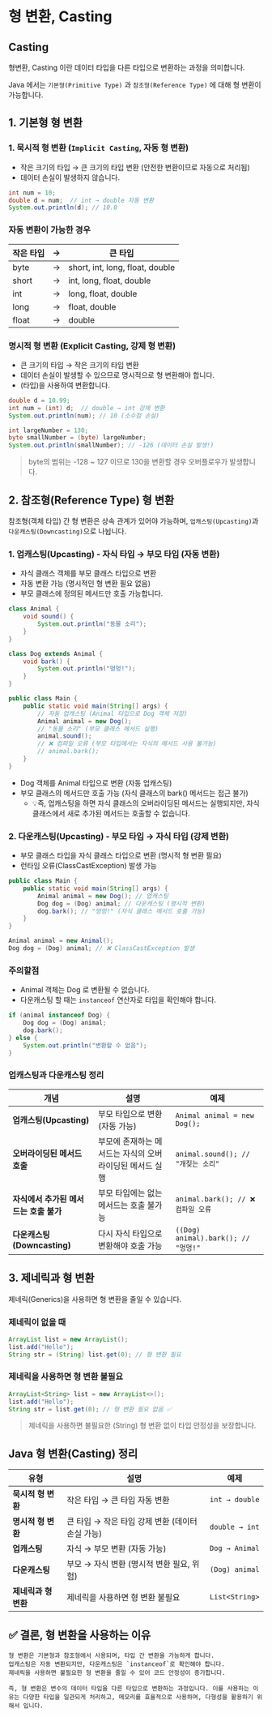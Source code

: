 # 형 변환, Casting

## Casting
형변환, Casting 이란 데이터 타입을 다른 타입으로 변환하는 과정을 의미합니다.

Java 에서는 `기본형(Primitive Type)` 과 `참조형(Reference Type)` 에 대해 형 변환이 가능합니다.

## 1. 기본형 형 변환

### 1. 묵시적 형 변환 (`Implicit Casting`, 자동 형 변환)
- 작은 크기의 타입 → 큰 크기의 타입 변환 (안전한 변환이므로 자동으로 처리됨)
- 데이터 손실이 발생하지 않습니다.

```java
int num = 10;
double d = num;  // int → double 자동 변환
System.out.println(d); // 10.0
```

### 자동 변환이 가능한 경우
|작은 타입|→|큰 타입|
|---|-|---|
|byte	|→|	short, int, long, float, double|
|short	|→|	int, long, float, double|
|int	|→|	long, float, double|
|long	|→|	float, double|
|float	|→|	double|

### 명시적 형 변환 (Explicit Casting, 강제 형 변환)
- 큰 크기의 타입 → 작은 크기의 타입 변환
- 데이터 손실이 발생할 수 있으므로 명시적으로 형 변환해야 합니다.
- (타입)을 사용하여 변환합니다.

```java
double d = 10.99;
int num = (int) d;  // double → int 강제 변환
System.out.println(num); // 10 (소수점 손실)
```
```java
int largeNumber = 130;
byte smallNumber = (byte) largeNumber;
System.out.println(smallNumber); // -126 (데이터 손실 발생!)
```
> byte의 범위는 -128 ~ 127 이므로 130을 변환할 경우 오버플로우가 발생합니다.

## 2. 참조형(Reference Type) 형 변환
참조형(객체 타입) 간 형 변환은 상속 관계가 있어야 가능하며, `업캐스팅(Upcasting)`과 `다운캐스팅(Downcasting)`으로 나뉩니다.

### 1. 업캐스팅(Upcasting) - 자식 타입 → 부모 타입 (자동 변환)
- 자식 클래스 객체를 부모 클래스 타입으로 변환
- 자동 변환 가능 (명시적인 형 변환 필요 없음)
- 부모 클래스에 정의된 메서드만 호출 가능합니다.

```java
class Animal {
    void sound() {
        System.out.println("동물 소리");
    }
}

class Dog extends Animal {
    void bark() {
        System.out.println("멍멍!");
    }
}

public class Main {
    public static void main(String[] args) {
        // 자동 업캐스팅 (Animal 타입으로 Dog 객체 저장)
        Animal animal = new Dog();
        // "동물 소리" (부모 클래스 메서드 실행)
        animal.sound(); 
        // ❌ 컴파일 오류 (부모 타입에서는 자식의 메서드 사용 불가능)
        // animal.bark();
    }
}
```

- Dog 객체를 Animal 타입으로 변환 (자동 업캐스팅)
- 부모 클래스의 메서드만 호출 가능 (자식 클래스의 bark() 메서드는 접근 불가)
    - 💡즉, 업캐스팅을 하면 자식 클래스의 오버라이딩된 메서드는 실행되지만, 자식 클래스에서 새로 추가된 메서드는 호출할 수 없습니다. 

### 2. 다운캐스팅(Upcasting) - 부모 타입 → 자식 타입 (강제 변환)
- 부모 클래스 타입을 자식 클래스 타입으로 변환 (명시적 형 변환 필요)
- 런타임 오류(ClassCastException) 발생 가능

```java
public class Main {
    public static void main(String[] args) {
        Animal animal = new Dog(); // 업캐스팅
        Dog dog = (Dog) animal; // 다운캐스팅 (명시적 변환)
        dog.bark(); // "멍멍!" (자식 클래스 메서드 호출 가능)
    }
}
```
```java
Animal animal = new Animal();
Dog dog = (Dog) animal; // ❌ ClassCastException 발생
```

### 주의할점
- Animal 객체는 Dog 로 변환될 수 없습니다.
- 다운캐스팅 할 때는 `instanceof` 연산자로 타입을 확인해야 합니다.

```java
if (animal instanceof Dog) {
    Dog dog = (Dog) animal;
    dog.bark();
} else {
    System.out.println("변환할 수 없음");
}
```

### 업캐스팅과 다운캐스팅 정리

| 개념 | 설명 | 예제 |
|------|------|------|
| **업캐스팅(Upcasting)** | 부모 타입으로 변환 (자동 가능) | `Animal animal = new Dog();` |
| **오버라이딩된 메서드 호출** | 부모에 존재하는 메서드는 자식의 오버라이딩된 메서드 실행 | `animal.sound(); // "개짖는 소리"` |
| **자식에서 추가된 메서드는 호출 불가** | 부모 타입에는 없는 메서드는 호출 불가능 | `animal.bark(); // ❌ 컴파일 오류` |
| **다운캐스팅(Downcasting)** | 다시 자식 타입으로 변환해야 호출 가능 | `((Dog) animal).bark(); // "멍멍!"` |

## 3. 제네릭과 형 변환

제네릭(Generics)을 사용하면 형 변환을 줄일 수 있습니다.

### 제네릭이 없을 때

```java
ArrayList list = new ArrayList();
list.add("Hello");
String str = (String) list.get(0); // 형 변환 필요
```

### 제네릭을 사용하면 형 변환 불필요
```java
ArrayList<String> list = new ArrayList<>();
list.add("Hello");
String str = list.get(0); // 형 변환 필요 없음 ✅
```

> 제네릭을 사용하면 불필요한 (String) 형 변환 없이 타입 안정성을 보장합니다.

## Java 형 변환(Casting) 정리

| 유형 | 설명 | 예제 |
|------|------|------|
| **묵시적 형 변환** | 작은 타입 → 큰 타입 자동 변환 | `int → double` |
| **명시적 형 변환** | 큰 타입 → 작은 타입 강제 변환 (데이터 손실 가능) | `double → int` |
| **업캐스팅** | 자식 → 부모 변환 (자동 가능) | `Dog → Animal` |
| **다운캐스팅** | 부모 → 자식 변환 (명시적 변환 필요, 위험) | `(Dog) animal` |
| **제네릭과 형 변환** | 제네릭을 사용하면 형 변환 불필요 | `List<String>` |

## ✅ 결론, 형 변환을 사용하는 이유
    형 변환은 기본형과 참조형에서 사용되며, 타입 간 변환을 가능하게 합니다.
    업캐스팅은 자동 변환되지만, 다운캐스팅은 `instanceof`로 확인해야 합니다.
    제네릭을 사용하면 불필요한 형 변환을 줄일 수 있어 코드 안정성이 증가합니다.

    즉, 형 변환은 변수의 데이터 타입을 다른 타입으로 변환하는 과정입니다. 이를 사용하는 이유는 다양한 타입을 일관되게 처리하고, 메모리를 효율적으로 사용하며, 다형성을 활용하기 위해서 입니다.